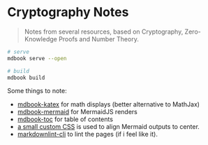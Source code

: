 # Cryptography Notes

> Notes from several resources, based on Cryptography, Zero-Knowledge Proofs and Number Theory.

```sh
# serve
mdbook serve --open

# build
mdbook build
```

Some things to note:

- [mdbook-katex](https://github.com/lzanini/mdbook-katex) for math displays (better alternative to MathJax)
- [mdbook-mermaid](https://github.com/badboy/mdbook-mermaid) for MermaidJS renders
- [mdbook-toc](https://github.com/badboy/mdbook-toc) for table of contents
- [a small custom CSS](./custom.css) is used to align Mermaid outputs to center.
- [markdownlint-cli](https://github.com/igorshubovych/markdownlint-cli) to lint the pages (if i feel like it).
